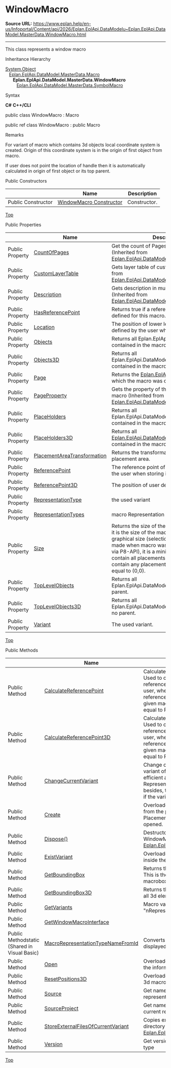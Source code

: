 # WindowMacro

**Source URL:** https://www.eplan.help/en-us/Infoportal/Content/api/2026/Eplan.EplApi.DataModelu~Eplan.EplApi.DataModel.MasterData.WindowMacro.html

---

This class represents a window macro

Inheritance Hierarchy

[System.Object](#)  
   [Eplan.EplApi.DataModel.MasterData.Macro](Eplan.EplApi.DataModelu~Eplan.EplApi.DataModel.MasterData.Macro.html)  
      **Eplan.EplApi.DataModel.MasterData.WindowMacro**  
         [Eplan.EplApi.DataModel.MasterData.SymbolMacro](Eplan.EplApi.DataModelu~Eplan.EplApi.DataModel.MasterData.SymbolMacro.html)

Syntax

**C#**
**C++/CLI**


public class WindowMacro : Macro

public ref class WindowMacro : public Macro


Remarks

For variant of macro which contains 3d objects local coordinate system is created. Origin of this coordinate system is in the origin of first object from macro.

If user does not point the location of handle then it is automatically calculated in origin of first object or its top parent.

Public Constructors

|  | Name | Description |
| --- | --- | --- |
| Public Constructor | [WindowMacro Constructor](Eplan.EplApi.DataModelu~Eplan.EplApi.DataModel.MasterData.WindowMacro~_ctor.html) | Constructor. |

[Top](#top)

Public Properties

|  | Name | Description |
| --- | --- | --- |
| Public Property | [CountOfPages](Eplan.EplApi.DataModelu~Eplan.EplApi.DataModel.MasterData.Macro~CountOfPages.html) | Get the count of Pages in this macro (Inherited from [Eplan.EplApi.DataModel.MasterData.Macro](Eplan.EplApi.DataModelu~Eplan.EplApi.DataModel.MasterData.Macro.html)) |
| Public Property | [CustomLayerTable](Eplan.EplApi.DataModelu~Eplan.EplApi.DataModel.MasterData.Macro~CustomLayerTable.html) | Gets layer table of custom layers (Inherited from [Eplan.EplApi.DataModel.MasterData.Macro](Eplan.EplApi.DataModelu~Eplan.EplApi.DataModel.MasterData.Macro.html)) |
| Public Property | [Description](Eplan.EplApi.DataModelu~Eplan.EplApi.DataModel.MasterData.Macro~Description.html) | Gets description in multiple languages (Inherited from [Eplan.EplApi.DataModel.MasterData.Macro](Eplan.EplApi.DataModelu~Eplan.EplApi.DataModel.MasterData.Macro.html)) |
| Public Property | [HasReferencePoint](Eplan.EplApi.DataModelu~Eplan.EplApi.DataModel.MasterData.WindowMacro~HasReferencePoint.html) | Returns true if a reference point has been defined for this macro. |
| Public Property | [Location](Eplan.EplApi.DataModelu~Eplan.EplApi.DataModel.MasterData.WindowMacro~Location.html) | The position of lower left corner of the macro defined by the user when storing it. |
| Public Property | [Objects](Eplan.EplApi.DataModelu~Eplan.EplApi.DataModel.MasterData.WindowMacro~Objects.html) | Returns all Eplan.EplApi.DataModel.Placement contained in the macro. |
| Public Property | [Objects3D](Eplan.EplApi.DataModelu~Eplan.EplApi.DataModel.MasterData.WindowMacro~Objects3D.html) | Returns all Eplan.EplApi.DataModel.Placement3D contained in the macro. |
| Public Property | [Page](Eplan.EplApi.DataModelu~Eplan.EplApi.DataModel.MasterData.WindowMacro~Page.html) | Returns the [Eplan.EplApi.DataModel.Page](Eplan.EplApi.DataModelu~Eplan.EplApi.DataModel.Page.html) on which the macro was created. |
| Public Property | [PageProperty](Eplan.EplApi.DataModelu~Eplan.EplApi.DataModel.MasterData.Macro~PageProperty.html) | Gets the property of the n-th page in this macro (Inherited from [Eplan.EplApi.DataModel.MasterData.Macro](Eplan.EplApi.DataModelu~Eplan.EplApi.DataModel.MasterData.Macro.html)) |
| Public Property | [PlaceHolders](Eplan.EplApi.DataModelu~Eplan.EplApi.DataModel.MasterData.WindowMacro~PlaceHolders.html) | Returns all Eplan.EplApi.DataModel.Graphics.PlaceHolder contained in the macro. |
| Public Property | [PlaceHolders3D](Eplan.EplApi.DataModelu~Eplan.EplApi.DataModel.MasterData.WindowMacro~PlaceHolders3D.html) | Returns all [Eplan.EplApi.DataModel.E3D.PlaceHolder3D](Eplan.EplApi.DataModelu~Eplan.EplApi.DataModel.E3D.PlaceHolder3D.html) contained in the macro. |
| Public Property | [PlacementAreaTransformation](Eplan.EplApi.DataModelu~Eplan.EplApi.DataModel.MasterData.WindowMacro~PlacementAreaTransformation.html) | Returns the transformation of macro placement area. |
| Public Property | [ReferencePoint](Eplan.EplApi.DataModelu~Eplan.EplApi.DataModel.MasterData.WindowMacro~ReferencePoint.html) | The reference point of the macro defined by the user when storing it. |
| Public Property | [ReferencePoint3D](Eplan.EplApi.DataModelu~Eplan.EplApi.DataModel.MasterData.WindowMacro~ReferencePoint3D.html) | The position of user defined handle. |
| Public Property | [RepresentationType](Eplan.EplApi.DataModelu~Eplan.EplApi.DataModel.MasterData.WindowMacro~RepresentationType.html) | the used variant |
| Public Property | [RepresentationTypes](Eplan.EplApi.DataModelu~Eplan.EplApi.DataModel.MasterData.WindowMacro~RepresentationTypes.html) | macro Representation Types. |
| Public Property | [Size](Eplan.EplApi.DataModelu~Eplan.EplApi.DataModel.MasterData.WindowMacro~Size.html) | Returns the size of the macro. When available it is the size of the macro box, otherwise the graphical size (selection). If no selection was made when macro was created (for example via P8-API), it is a minimal size needed to contain all placements. If macro doesn't contain any placements, returned size is equal to (0,0). |
| Public Property | [TopLevelObjects](Eplan.EplApi.DataModelu~Eplan.EplApi.DataModel.MasterData.WindowMacro~TopLevelObjects.html) | Returns all Eplan.EplApi.DataModel.Placements, with no parent. |
| Public Property | [TopLevelObjects3D](Eplan.EplApi.DataModelu~Eplan.EplApi.DataModel.MasterData.WindowMacro~TopLevelObjects3D.html) | Returns all Eplan.EplApi.DataModel.Placement3D, with no parent. |
| Public Property | [Variant](Eplan.EplApi.DataModelu~Eplan.EplApi.DataModel.MasterData.WindowMacro~Variant.html) | The used variant. |

[Top](#top)

Public Methods

|  | Name | Description |
| --- | --- | --- |
| Public Method | [CalculateReferencePoint](Eplan.EplApi.DataModelu~Eplan.EplApi.DataModel.MasterData.WindowMacro~CalculateReferencePoint.html) | Calculates the reference point of the macro Used to calculate reference point if reference point has not been defined by the user, when creating a macro. When reference point has been defined for then given macro, then output parameter is equal to ReferencePoint property. |
| Public Method | [CalculateReferencePoint3D](Eplan.EplApi.DataModelu~Eplan.EplApi.DataModel.MasterData.WindowMacro~CalculateReferencePoint3D.html) | Calculates the reference point of the macro Used to calculate reference point if reference point has not been defined by the user, when creating a macro. When reference point has been defined for then given macro, then output parameter is equal to ReferencePoint property. |
| Public Method | [ChangeCurrentVariant](Eplan.EplApi.DataModelu~Eplan.EplApi.DataModel.MasterData.WindowMacro~ChangeCurrentVariant.html) | Change current representation type and variant of macro This function is more efficient as changing the Properties RepresentationType and Variant separately besides, this function throws an exception, if the variant does not exist |
| Public Method | [Create](Eplan.EplApi.DataModelu~Eplan.EplApi.DataModel.MasterData.WindowMacro~Create.html) | Overloaded. Writes a window macro file from the pPlacements If at least one given Placement object is valid, created macro is opened. |
| Public Method | [Dispose()](Eplan.EplApi.DataModelu~Eplan.EplApi.DataModel.MasterData.Macro~Dispose().html) | Destructor for deterministic finalization of WindowMacro object. (Inherited from [Eplan.EplApi.DataModel.MasterData.Macro](Eplan.EplApi.DataModelu~Eplan.EplApi.DataModel.MasterData.Macro.html)) |
| Public Method | [ExistVariant](Eplan.EplApi.DataModelu~Eplan.EplApi.DataModel.MasterData.WindowMacro~ExistVariant.html) | Overloaded. checks, if the variant exists inside the window macro |
| Public Method | [GetBoundingBox](Eplan.EplApi.DataModelu~Eplan.EplApi.DataModel.MasterData.WindowMacro~GetBoundingBox.html) | Returns the bounding box of the macro. This is the size and position of the macrobox. |
| Public Method | [GetBoundingBox3D](Eplan.EplApi.DataModelu~Eplan.EplApi.DataModel.MasterData.WindowMacro~GetBoundingBox3D.html) | Returns the least bounding box containing all 3d elements of macro in current variant. |
| Public Method | [GetVariants](Eplan.EplApi.DataModelu~Eplan.EplApi.DataModel.MasterData.WindowMacro~GetVariants.html) | Macro variants by representation type "nRepresentationType". |
| Public Method | [GetWindowMacroInterface](Eplan.EplApi.DataModelu~Eplan.EplApi.DataModel.MasterData.WindowMacro~GetWindowMacroInterface.html) |  |
| Public Methodstatic (Shared in Visual Basic) | [MacroRepresentationTypeNameFromId](Eplan.EplApi.DataModelu~Eplan.EplApi.DataModel.MasterData.WindowMacro~MacroRepresentationTypeNameFromId.html) | Converts macro representation type to a displayed name. |
| Public Method | [Open](Eplan.EplApi.DataModelu~Eplan.EplApi.DataModel.MasterData.WindowMacro~Open.html) | Overloaded. Opens a macro file and reads the information. |
| Public Method | [ResetPositions3D](Eplan.EplApi.DataModelu~Eplan.EplApi.DataModel.MasterData.WindowMacro~ResetPositions3D.html) | Overloaded. Resets positions of items of a 3d macro according to one of its objects. |
| Public Method | [Source](Eplan.EplApi.DataModelu~Eplan.EplApi.DataModel.MasterData.WindowMacro~Source.html) | Get name of the source from current representation type |
| Public Method | [SourceProject](Eplan.EplApi.DataModelu~Eplan.EplApi.DataModel.MasterData.WindowMacro~SourceProject.html) | Get name of the source project from current representation type |
| Public Method | [StoreExternalFilesOfCurrentVariant](Eplan.EplApi.DataModelu~Eplan.EplApi.DataModel.MasterData.Macro~StoreExternalFilesOfCurrentVariant.html) | Copies external files into project images directory (Inherited from [Eplan.EplApi.DataModel.MasterData.Macro](Eplan.EplApi.DataModelu~Eplan.EplApi.DataModel.MasterData.Macro.html)) |
| Public Method | [Version](Eplan.EplApi.DataModelu~Eplan.EplApi.DataModel.MasterData.WindowMacro~Version.html) | Get version from current representation type |

[Top](#top)
